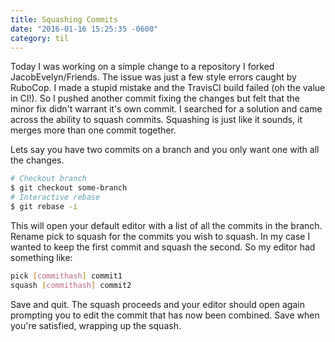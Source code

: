 ```yaml
---
title: Squashing Commits
date: "2016-01-16 15:25:35 -0600"
category: til
---
```


Today I was working on a simple change to a repository I forked
JacobEvelyn/Friends.  The issue was just a few style errors caught by RuboCop.
I made a stupid mistake and the TravisCI build failed (oh the value in CI!).  So
I pushed another commit fixing the changes but felt that the minor fix didn't
warrant it's own commit.  I searched for a solution and came across the ability
to squash commits.  Squashing is just like it sounds, it merges more than one
commit together.

Lets say you have two commits on a branch and you only want one with all the
changes.

~~~bash
# Checkout branch
$ git checkout some-branch
# Interactive rebase
$ git rebase -i
~~~

This will open your default editor with a list of all the commits in the branch.
Rename pick to squash for the commits you wish to squash.  In my case I wanted
to keep the first commit and squash the second. So my editor had something like:

~~~bash
pick [commithash] commit1
squash [commithash] commit2
~~~

Save and quit. The squash proceeds and your editor should open again prompting
you to edit the commit that has now been combined. Save when you're satisfied,
wrapping up the squash.
